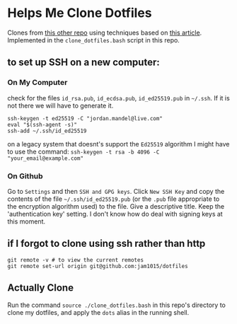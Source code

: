 # Helps Me Clone Dotfiles

Clones from [this other repo](https://github.com/jam1015/dotfiles) using techniques based on [this article](https://www.ackama.com/what-we-think/the-best-way-to-store-your-dotfiles-a-bare-git-repository-explained/). Implemented in the `clone_dotfiles.bash` script in this repo.

## to set up SSH on a new computer:


### On My Computer
check for the files `id_rsa.pub`, `id_ecdsa.pub`, `id_ed25519.pub` in `~/.ssh`.  If it is not there we will have to generate it.

```
ssh-keygen -t ed25519 -C "jordan.mandel@live.com"
eval "$(ssh-agent -s)"
ssh-add ~/.ssh/id_ed25519
```

on a legacy system that doesnt's support the `Ed25519` algorithm I might have to use the command:
`ssh-keygen -t rsa -b 4096 -C "your_email@example.com"`

### On Github

Go to `Settings` and then `SSH and GPG keys`. Click `New SSH Key` and copy the contents of the file `~/.ssh/id_ed25519.pub` (or the `.pub` file appropriate to the encryption algorithm used) to the file.  Give a descriptive title. Keep the 'authentication key' setting. I don't know how do deal with signing keys at this moment.


## if I forgot to clone using ssh rather than http

```
git remote -v # to view the current remotes
git remote set-url origin git@github.com:jam1015/dotfiles
```

## Actually Clone

 Run the command `source ./clone_dotfiles.bash` in this repo's directory to clone my dotfiles, and apply the `dots` alias in the running shell.
